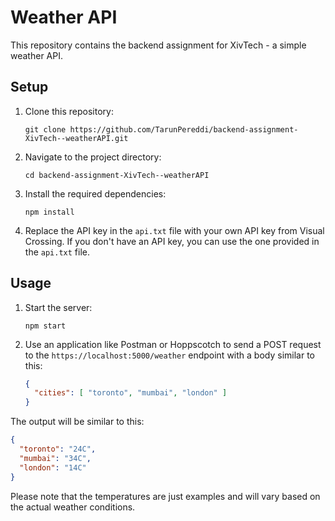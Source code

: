 # Weather API

This repository contains the backend assignment for XivTech - a simple weather API.

## Setup

1. Clone this repository:

   ```
   git clone https://github.com/TarunPereddi/backend-assignment-XivTech--weatherAPI.git
   ```

2. Navigate to the project directory:

   ```
   cd backend-assignment-XivTech--weatherAPI
   ```

3. Install the required dependencies:

   ```
   npm install
   ```

4. Replace the API key in the `api.txt` file with your own API key from Visual Crossing. If you don't have an API key, you can use the one provided in the `api.txt` file.

## Usage

1. Start the server:

   ```
   npm start
   ```

2. Use an application like Postman or Hoppscotch to send a POST request to the `https://localhost:5000/weather` endpoint with a body similar to this:

   ```json
   {
     "cities": [ "toronto", "mumbai", "london" ]
   }
   ```

The output will be similar to this:

```json
{
  "toronto": "24C",
  "mumbai": "34C",
  "london": "14C"
}
```

Please note that the temperatures are just examples and will vary based on the actual weather conditions.